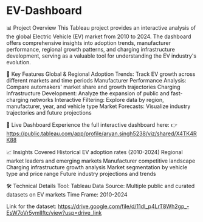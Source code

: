 # EV-Dashboard

📊 Project Overview
This Tableau project provides an interactive analysis of the global Electric Vehicle (EV) market from 2010 to 2024. The dashboard offers comprehensive insights into adoption trends, manufacturer performance, regional growth patterns, and charging infrastructure development, serving as a valuable tool for understanding the EV industry's evolution.

🎯 Key Features
Global & Regional Adoption Trends: Track EV growth across different markets and time periods
Manufacturer Performance Analysis: Compare automakers' market share and growth trajectories
Charging Infrastructure Development: Analyze the expansion of public and fast-charging networks
Interactive Filtering: Explore data by region, manufacturer, year, and vehicle type
Market Forecasts: Visualize industry trajectories and future projections

🚀 Live Dashboard
Experience the full interactive dashboard here:
👉 https://public.tableau.com/app/profile/aryan.singh5238/viz/shared/X4TK4RK88

📈 Insights Covered
Historical EV adoption rates (2010-2024)
Regional market leaders and emerging markets
Manufacturer competitive landscape
Charging infrastructure growth analysis
Market segmentation by vehicle type and price range
Future industry projections and trends

🛠️ Technical Details
Tool: Tableau
Data Source: Multiple public and curated datasets on EV markets
Time Frame: 2010-2024


Link for the dataset: https://drive.google.com/file/d/11dI_p4LrT8Wh2gp_-EsW7oVr5ymlIftc/view?usp=drive_link
